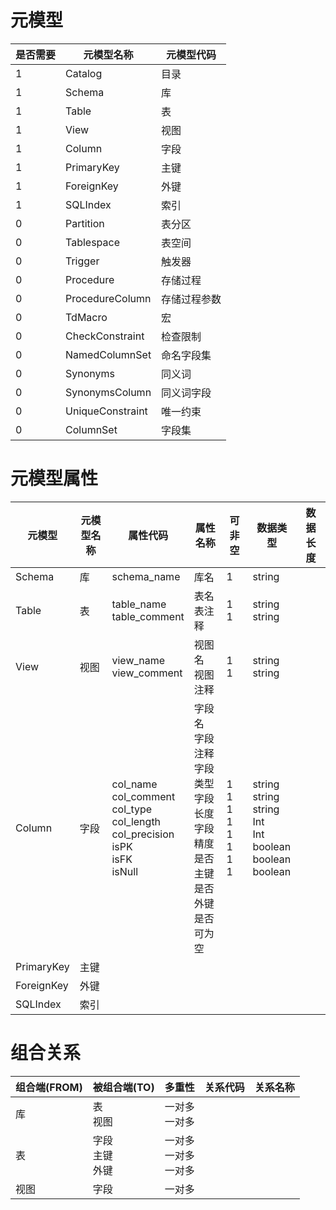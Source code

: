 # 元模型

是否需要|元模型名称|	元模型代码
-|-|-|
1 |Catalog	|   目录
1 |Schema	|   库
1 |Table |  表
1 |View	|   视图
1 |Column	 |  字段
1 |PrimaryKey |	主键
1 |ForeignKey	| 外键
1 |SQLIndex |	索引
0 |Partition  |	表分区
0 |Tablespace |	表空间
0 |Trigger	   |    触发器
0 |Procedure  |	存储过程
0 |ProcedureColumn|	存储过程参数
0 |TdMacro	|   宏
0 |CheckConstraint	|   检查限制
0 |NamedColumnSet	|   命名字段集
0 |Synonyms |	同义词
0 |SynonymsColumn |	同义词字段
0 |UniqueConstraint |	唯一约束
0 |ColumnSet |	字段集


# 元模型属性
元模型|	元模型名称|	属性代码|	属性名称|	可非空|	数据类型|	数据长度
-|-|-|-|-|-|-|
Schema |库| schema_name| 库名| 1| string|
Table | 表 | table_name<br>table_comment | 表名<br> 表注释| 1<br>1| string<br>string|
View | 视图 | view_name<br> view_comment | 视图名<br> 视图注释 | 1<br>1 | string<br>string |
Column	 |  字段 | col_name<br>col_comment<br>col_type<br>col_length<br>col_precision<br> isPK<br> isFK <br>isNull| 字段名<br>字段注释 <br>字段类型<br> 字段长度<br>字段精度<br>是否主键<br>是否外键<br>是否可为空 | 1<br>1 <br>1<br>1 <br>1<br>1 <br>1<br>1| string<br>string <br>string<br>Int <br>Int<br>boolean <br>boolean<br>boolean |
PrimaryKey |	主键
ForeignKey	| 外键
SQLIndex |	索引



# 组合关系

组合端(FROM)|	被组合端(TO)|	多重性|	关系代码|	关系名称
-|-|-|-|-|
库| 表<br>视图 | 一对多<br>一对多 |
表| 字段<br> 主键<br> 外键 | 一对多<br>一对多<br>一对多
视图| 字段| 一对多| 
